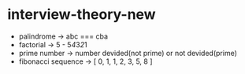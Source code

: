 # interview-theory-new

- palindrome -> abc === cba
- factorial -> 5 - 5*4*3*2*1
- prime number -> number devided(not prime) or not devided(prime)
- fibonacci sequence -> [ 0, 1, 1, 2, 3, 5, 8 ]
